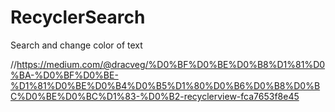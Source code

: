 # RecyclerSearch


Search and change color of text 

//https://medium.com/@dracveg/%D0%BF%D0%BE%D0%B8%D1%81%D0%BA-%D0%BF%D0%BE-%D1%81%D0%BE%D0%B4%D0%B5%D1%80%D0%B6%D0%B8%D0%BC%D0%BE%D0%BC%D1%83-%D0%B2-recyclerview-fca7653f8e45

